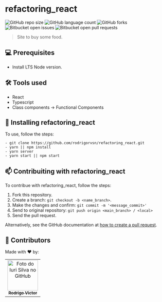 # refactoring_react

<!--- https://shields.io --->

![GitHub repo size](https://img.shields.io/github/repo-size/rodrigorvsn/refactoring_react?style=for-the-badge)
![GitHub language count](https://img.shields.io/github/languages/count/rodrigorvsn/refactoring_react?style=for-the-badge)
![GitHub forks](https://img.shields.io/github/forks/rodrigorvsn/refactoring_react?style=for-the-badge)
![Bitbucket open issues](https://img.shields.io/bitbucket/issues/rodrigorvsn/refactoring_react?style=for-the-badge)
![Bitbucket open pull requests](https://img.shields.io/bitbucket/pr-raw/rodrigorvsn/refactoring_react?style=for-the-badge)

<!--- #################### mudar badges #################### --->


<!--- #################### mudar imagem exemplo #################### --->

> Site to buy some food.

## 💻 Prerequisites

- Install LTS Node version.
<!--- #################### mudar pré-requisitos  ####################--->

## 🛠 Tools used

- React
- Typescript
- Class components -> Functional Components

<!--- #################### mudar ferramentas #################### --->

## 🚀 Installing refactoring_react

To use, follow the steps:

```
- git clone https://github.com/rodrigorvsn/refactoring_react.git
- yarn || npm install
- yarn server
- yarn start || npm start

```

<!--- #################### mudar passos #################### --->

## 📫 Contribuiting with refactoring_react

To contribue with refactoring_react, follow the steps:

1. Fork this repository.
2. Create a branch: `git checkout -b <name_branch>`.
3. Make the changes and confirm: `git commit -m '<message_commit>'`
4. Send to original repository: `git push origin <main_branch> / <local>`
5. Send the pull request.

Alternatively, see the GitHub documentation at [how to create a pull request](https://help.github.com/en/github/collaborating-with-issues-and-pull-requests/creating-a-pull-request).

## 🤝 Contributors

Made with ❤️ by:

<table>
  <tr>
    <td align="center">
      <a href="#">
        <img src="https://github.com/rodrigorvsn.png" width="100px;" alt="Foto do Iuri Silva no GitHub"/><br>
        <sub>
          <b>Rodrigo Victor</b>
        </sub>
      </a>
    </td>
  </tr>
</table>
